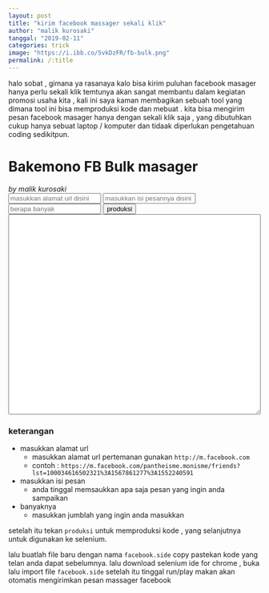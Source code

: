 ```yaml
---
layout: post
title: "kirim facebook massager sekali klik"
author: "malik kurosaki"
tanggal: "2019-02-11"
categories: trick
image: "https://i.ibb.co/5vkDzFR/fb-bulk.png"
permalink: /:title
---
```


halo sobat , gimana ya rasanaya kalo bisa kirim puluhan facebook masager hanya perlu sekali klik
temtunya akan sangat membantu dalam kegiatan promosi usaha kita <!-- more -->, 
kali ini saya kaman membagikan sebuah tool yang dimana tool ini bisa memproduksi kode dan mebuat .
kita bisa mengirim pesan facebook masager hanya dengan sekali klik  saja , yang dibutuhkan cukup hanya sebuat laptop / komputer
dan tidaak diperlukan pengetahuan coding sedikitpun.

<div class="w3-container w3-blue w3-card w3-content w3-center">
    <h1>Bakemono FB Bulk masager</h1>
    <i>by malik kurosaki</i>
</div>
<div class="w3-content w3-container">
    <input id="alamat" class="w3-container w3-input w3-border w3-padding w3-margin w3-light-grey" placeholder="masukkan alamat url disini">
    <input id="pesan" class="w3-container w3-input w3-border w3-padding w3-margin w3-light-grey" placeholder="masukkan isi pesannya disini">
    <input id="banyak" class="w3-quarter w3-container w3-input w3-border w3-padding w3-margin w3-light-grey" placeholder="berapa banyak">
    <button id="produksi" class="w3-quarter w3-input w3-margin">produksi</button>
</div>
<div class="w3-container w3-content w3-input w3-light-grey w3-padding" style="height:400px">
    <textarea id="lihat" class="w3-container w3-pading w3-border w3-content" style="width:100%;height: 100%"></textarea>
</div>
        
<script>
var alamat = document.getElementById("alamat");
var banyak = document.getElementById("banyak");
var produksi = document.getElementById("produksi");
var lihat = document.getElementById("lihat");
var pesan = document.getElementById("pesan");
var naik = 0;
var scrl = 0;
produksi.onclick = function(){
    var alamatnya = alamat.value;
    var banyaknya = banyak.value;''
    var pesannya = pesan.value;


    if(alamatnya == ""){
        alert("alamatnya gk bole kosong")
        return
    }

    if(pesannya == ""){
        alert("pesan jangan kosong coy")
        return;
    }
    if (banyaknya == ""){
        alert("jumblah gk bole kosong")
        return;
    }
    
    var kepala = '{"name": "fb",\n\
                "url": "'+alamatnya+'",\n\
                "tests": [{\n\
                "name": "coba",\n\
                "commands": [{\n\
                "command": "open",\n\
                "target": "'+alamatnya+'"\n\
                },';
    

        var total = "";
        var jadiTurun = "";
    for(var i = 0;i<banyaknya;i++){
        var turun = '{"command": "runScript",\n\
                    "target": "window.scrollTo(0,'+scrl+')"\n\
                }';
        naik++;
        scrl +=200;
        jadiTurun += turun;
        var badan = jadiTurun+', {\n\
                    "command": "click",\n\
                    "target": "xpath=//div['+naik+']/div/a/i"\n\
                },{\n\
                    "command": "click",\n\
                    "target": "xpath=//html/body/div[1]/div/div[4]/div/div/div[1]/div[1]/div[2]/div[2]/div/div[4]/a[@role=\'button\']"\n\
                }, {\n\
                    "command": "wait for element visible",\n\
                    "target": "xpath=//div/div[2]",\n\
                    "value": "2000"\n\
                }, {\n\
                    "command": "storeXpathCount",\n\
                    "target": "xpath=//textarea",\n\
                    "value": "pesan"\n\
                }, {\n\
                    "command": "if",\n\
                    "target": "${pesan} == 1"\n\
                }, {\n\
                    "command": "type",\n\
                    "target": "name=body",\n\
                    "value": "'+pesannya+'"\n\
                }, {\n\
                    "command": "submit",\n\
                    "target": "xpath=//textarea"\n\
                }, {\n\
                    "command": "else",\n\
                    "target": ""\n\
                },{\n\
                    "command": "open",\n\
                    "target": "'+alamatnya+'"\n\
                },{\n\
                    "command": "end",\n\
                    "target": ""\n\
                },{\n\
                    "command": "open",\n\
                    "target": "'+alamatnya+'"\n\
                },';

                total += badan;
    }

    var kaki = '{\n\
                    "command": "open",\n\
                    "target": "https://freesound.org/data/previews/460/460656_7877945-lq.mp3"\n\
                },]}],\n\
                "suites": [{\n\
                    "name": "Default Suite",\n\
                    "persistSession": false,\n\
                    "parallel": false,\n\
                    "timeout": 300\n\
                }],\n\
                "urls": [],\n\
                "plugins": []\n\
                }';


var sub = kepala+total+kaki;
var subTotal = sub.replace(",]","]");
var sub2 = subTotal.replace(/}{/g,"},{");
lihat.value = sub2;
}
</script>

### keterangan
- masukkan alamat url
    - masukkan alamat url pertemanan gunakan `http://m.facebook.com` 
    - contoh : `https://m.facebook.com/pantheisme.monisme/friends?lst=100034616502321%3A1567861277%3A1552240591`
- masukkan isi pesan
    - anda tinggal memsaukkan apa saja pesan yang ingin anda sampaikan
- banyaknya
    - masukkan jumblah yang ingin anda masukkan

setelah itu tekan `produksi` untuk memproduksi kode , yang selanjutnya untuk digunakan ke selenium.

lalu buatlah file baru dengan nama `facebook.side` copy pastekan kode yang telan anda dapat sebelumnya.
lalu download selenium ide for chrome , buka lalu import file `facebook.side` setelah itu tinggal run/play
makan akan otomatis mengirimkan pesan massager facebook